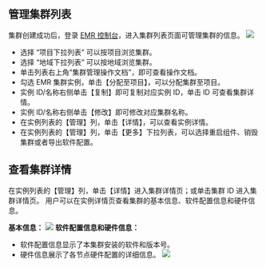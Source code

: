 ## 管理集群列表
集群创建成功后，登录 [EMR 控制台](https://console.cloud.tencent.com/emr)，进入集群列表页面可管理集群的信息。
![](https://main.qcloudimg.com/raw/5e1aa627ecf7dedcac3c91e7185b3b2f.png)
* 选择 “项目下拉列表” 可以按项目浏览集群。
* 选择 “地域下拉列表” 可以按地域浏览集群。
* 单击列表右上角“集群管理操作文档”，即可查看操作文档。
* 勾选 EMR 集群实例，单击【分配至项目】，可以分配集群至项目。
* 实例 ID/名称右侧单击【复制】即可复制对应实例 ID，单击 ID 可查看集群详情。
* 实例 ID/名称右侧单击【修改】即可修改对应集群名称。
* 在实例列表的【管理】列，单击【详情】，可以查看实例详情。
* 在实例列表的【管理】列，单击【更多】下拉列表，可以选择重启组件、销毁集群或者导出软件配置。

## 查看集群详情
在实例列表的【管理】列，单击【详情】进入集群详情页；或单击集群 ID 进入集群详情页。
用户可以在实例详情页查看集群的基本信息、软件配置信息和硬件信息。

**基本信息：**
![](https://main.qcloudimg.com/raw/2deb2a08570652220ae17f679a6f5c33.png)
**软件配置信息和硬件信息：**
* 软件配置信息显示了本集群安装的软件和版本号。
* 硬件信息展示了各节点硬件配置的详细信息。
![](https://main.qcloudimg.com/raw/1703477fa5be28e0ea696414a8d8b5ad.png)
